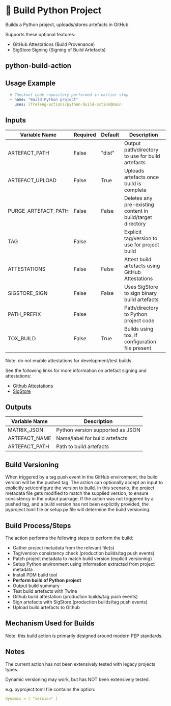 <!--
# SPDX-License-Identifier: Apache-2.0
# SPDX-FileCopyrightText: 2025 The Linux Foundation
-->

# 🐍 Build Python Project

Builds a Python project, uploads/stores artefacts in GitHub.

Supports these optional features:

- GitHub Attestations (Build Provenance)
- SigStore Signing    (Signing of Build Artefacts)

## python-build-action

## Usage Example

<!-- markdownlint-disable MD046 -->

```yaml
  # Checkout code repository performed in earlier step
  - name: "Build Python project"
    uses: lfreleng-actions/python-build-action@main
```

<!-- markdownlint-enable MD046 -->

## Inputs

<!-- markdownlint-disable MD013 -->

| Variable Name       | Required | Default | Description                                                |
| ------------------- | -------- | ------- | ---------------------------------------------------------- |
| ARTEFACT_PATH       | False    | "dist"  | Output path/directory to use for build artefacts           |
| ARTEFACT_UPLOAD     | False    | True    | Uploads artefacts once build is complete                   |
| PURGE_ARTEFACT_PATH | False    | False   | Deletes any pre-existing content in build/target directory |
| TAG                 | False    |         | Explicit tag/version to use for project build              |
| ATTESTATIONS        | False    | False   | Attest build artefacts using GitHub Attestations           |
| SIGSTORE_SIGN       | False    | False   | Uses SigStore to sign binary build artefacts               |
| PATH_PREFIX         | False    |         | Path/directory to Python project code                      |
| TOX_BUILD           | False    | True    | Builds using tox, if configuration file present            |

Note: do not enable attestations for development/test builds

See the following links for more information on artefact signing and attestations:

- [Github Attestations](https://docs.github.com/en/actions/security-for-github-actions/using-artifact-attestations/using-artifact-attestations-to-establish-provenance-for-builds_)
- [SigStore](https://www.sigstore.dev/)

<!-- markdownlint-enable MD013 -->

## Outputs

<!-- markdownlint-disable MD013 -->

| Variable Name | Description                      |
| ------------- | -------------------------------- |
| MATRIX_JSON   | Python version supported as JSON |
| ARTEFACT_NAME | Name/label for build artefacts   |
| ARTEFACT_PATH | Path to build artefacts          |

<!-- markdownlint-enable MD013 -->

## Build Versioning

When triggered by a tag push event in the GitHub environment, the build version
will be the pushed tag. The action can optionally accept an input to explicitly
set/configure the version to build. In this scenario, the project metadata file
gets modified to match the supplied version, to ensure consistency in the
output package. If the action was not triggered by a pushed tag, and a build
version has not been explicitly provided, the pyproject.toml file or setup.py
file will determine the build versioning.

## Build Process/Steps

The action performs the following steps to perform the build:

- Gather project metadata from the relevant file(s)
- Tag/version consistency check (production builds/tag push events)
- Patch project metadata to match build version (explicit versioning)
- Setup Python environment using information extracted from project metadata
- Install PDM build tool
- **Perform build of Python project**
- Output build summary
- Test build artefacts with Twine
- Github build attestation (production builds/tag push events)
- Sign artefacts with SigStore (production builds/tag push events)
- Upload build artefacts to Github

## Mechanism Used for Builds

Note: this build action is primarily designed around modern PEP standards.

## Notes

The current action has not been extensively tested with legacy projects types.

Dynamic versioning may work, but has NOT been extensively tested.

e.g. pyproject.toml file contains the option:

```yaml
dynamic = [ "version" ]
```
